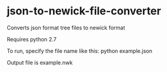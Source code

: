 # json-to-newick-file-converter
Converts json format tree files to newick format

Requires python 2.7

To run, specify the file name like this:
python example.json

Output file is example.nwk
